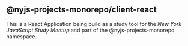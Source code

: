 ## @nyjs-projects-monorepo/client-react
This is a React Application being build as a study tool for the 
*New York JavaScript Study Meetup* and part of the @nyjs-projects-monorepo namespace.

 


